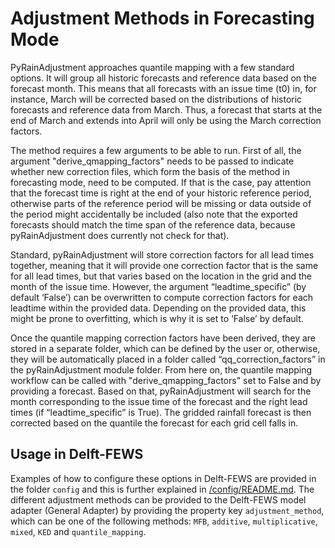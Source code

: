 # Adjustment Methods in Forecasting Mode



PyRainAdjustment approaches quantile mapping with a few standard options. It will group all historic forecasts and reference data based on the forecast month. This means that all forecasts with an issue time (t0) in, for instance, March will be corrected based on the distributions of historic forecasts and reference data from March. Thus, a forecast that starts at the end of March and extends into April will only be using the March correction factors. 

The method requires a few arguments to be able to run. First of all, the argument "derive_qmapping_factors" needs to be passed to indicate whether new correction files, which form the basis of the method in forecasting mode, need to be computed. If that is the case, pay attention that the forecast time is right at the end of your historic reference period, otherwise parts of the reference period will be missing or data outside of the period might accidentally be included (also note that the exported forecasts should match the time span of the reference data, because pyRainAdjustment does currently not check for that). 

Standard, pyRainAdjustment will store correction factors for all lead times together, meaning that it will provide one correction factor that is the same for all lead times, but that varies based on the location in the grid and the month of the issue time. However, the argument “leadtime_specific” (by default ‘False’) can be overwritten to compute correction factors for each leadtime within the provided data. Depending on the provided data, this might be prone to overfitting, which is why it is set to ‘False’ by default.

Once the quantile mapping correction factors have been derived, they are stored in a separate folder, which can be defined by the user or, otherwise, they will be automatically placed in a folder called “qq_correction_factors” in the pyRainAdjustment module folder. From here on, the quantile mapping workflow can be called with "derive_qmapping_factors" set to False and by providing a forecast. Based on that, pyRainAdjustment will search for the month corresponding to the issue time of the forecast and the right lead times (if “leadtime_specific” is True). The gridded rainfall forecast is then corrected based on the quantile the forecast for each grid cell falls in.


## Usage in Delft-FEWS
Examples of how to configure these options in Delft-FEWS are provided in the folder `config` and this is further explained in [/config/README.md](https://github.com/Deltares-research/pyRainAdjustment/tree/main/config/README.md). The different adjustment methods can be provided to the Delft-FEWS model adapter (General Adapter) by providing the property key `adjustment_method`, which can be one of the following methods: `MFB`, `additive`, `multiplicative`, `mixed`, `KED` and `quantile_mapping`.